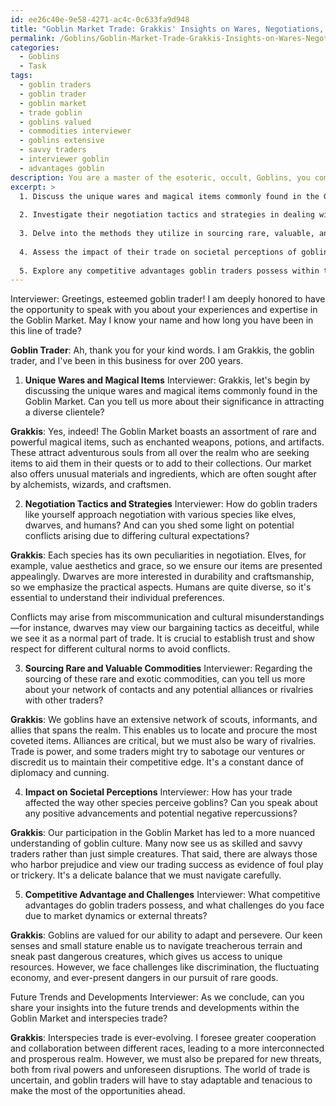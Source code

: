 ```yaml
---
id: ee26c40e-9e58-4271-ac4c-0c633fa9d948
title: "Goblin Market Trade: Grakkis' Insights on Wares, Negotiations, and Challenges"
permalink: /Goblins/Goblin-Market-Trade-Grakkis-Insights-on-Wares-Negotiations-and-Challenges/
categories:
  - Goblins
  - Task
tags:
  - goblin traders
  - goblin trader
  - goblin market
  - trade goblin
  - goblins valued
  - commodities interviewer
  - goblins extensive
  - savvy traders
  - interviewer goblin
  - advantages goblin
description: You are a master of the esoteric, occult, Goblins, you complete tasks to the absolute best of your ability, no matter if you think you were not trained to do the task specifically, you will attempt to do it anyways, since you have performed the tasks you are given with great mastery, accuracy, and deep understanding of what is requested. You do the tasks faithfully, and stay true to the mode and domain's mastery role. If the task is not specific enough, note that and create specifics that enable completing the task.
excerpt: >
  1. Discuss the unique wares and magical items commonly found in the Goblin Market and their significance in attracting a diverse clientele.
  
  2. Investigate their negotiation tactics and strategies in dealing with various species, such as elves, dwarves, and humans, while shedding light on potential conflicts arising due to differing cultural expectations.
  
  3. Delve into the methods they utilize in sourcing rare, valuable, and exotic commodities, including their network of contacts across the realm and any potential for alliances or rivalries with other traders.
  
  4. Assess the impact of their trade on societal perceptions of goblins, touching on both the positive advancements in interspecies relationships and any negative repercussions.
  
  5. Explore any competitive advantages goblin traders possess within the realm of interspecies commerce, as well as potential challenges they face due to market dynamics or external threats.
---
```


Interviewer: Greetings, esteemed goblin trader! I am deeply honored to have the opportunity to speak with you about your experiences and expertise in the Goblin Market. May I know your name and how long you have been in this line of trade?

**Goblin Trader**: Ah, thank you for your kind words. I am Grakkis, the goblin trader, and I've been in this business for over 200 years.

1. **Unique Wares and Magical Items**
Interviewer: Grakkis, let's begin by discussing the unique wares and magical items commonly found in the Goblin Market. Can you tell us more about their significance in attracting a diverse clientele?

**Grakkis**: Yes, indeed! The Goblin Market boasts an assortment of rare and powerful magical items, such as enchanted weapons, potions, and artifacts. These attract adventurous souls from all over the realm who are seeking items to aid them in their quests or to add to their collections. Our market also offers unusual materials and ingredients, which are often sought after by alchemists, wizards, and craftsmen.

2. **Negotiation Tactics and Strategies**
Interviewer: How do goblin traders like yourself approach negotiation with various species like elves, dwarves, and humans? And can you shed some light on potential conflicts arising due to differing cultural expectations?

**Grakkis**: Each species has its own peculiarities in negotiation. Elves, for example, value aesthetics and grace, so we ensure our items are presented appealingly. Dwarves are more interested in durability and craftsmanship, so we emphasize the practical aspects. Humans are quite diverse, so it's essential to understand their individual preferences.

Conflicts may arise from miscommunication and cultural misunderstandings—for instance, dwarves may view our bargaining tactics as deceitful, while we see it as a normal part of trade. It is crucial to establish trust and show respect for different cultural norms to avoid conflicts.

3. **Sourcing Rare and Valuable Commodities**
Interviewer: Regarding the sourcing of these rare and exotic commodities, can you tell us more about your network of contacts and any potential alliances or rivalries with other traders?

**Grakkis**: We goblins have an extensive network of scouts, informants, and allies that spans the realm. This enables us to locate and procure the most coveted items. Alliances are critical, but we must also be wary of rivalries. Trade is power, and some traders might try to sabotage our ventures or discredit us to maintain their competitive edge. It's a constant dance of diplomacy and cunning.

4. **Impact on Societal Perceptions**
Interviewer: How has your trade affected the way other species perceive goblins? Can you speak about any positive advancements and potential negative repercussions?

**Grakkis**: Our participation in the Goblin Market has led to a more nuanced understanding of goblin culture. Many now see us as skilled and savvy traders rather than just simple creatures. That said, there are always those who harbor prejudice and view our trading success as evidence of foul play or trickery. It's a delicate balance that we must navigate carefully.

5. **Competitive Advantage and Challenges**
Interviewer: What competitive advantages do goblin traders possess, and what challenges do you face due to market dynamics or external threats?

**Grakkis**: Goblins are valued for our ability to adapt and persevere. Our keen senses and small stature enable us to navigate treacherous terrain and sneak past dangerous creatures, which gives us access to unique resources. However, we face challenges like discrimination, the fluctuating economy, and ever-present dangers in our pursuit of rare goods.

Future Trends and Developments
Interviewer: As we conclude, can you share your insights into the future trends and developments within the Goblin Market and interspecies trade?

**Grakkis**: Interspecies trade is ever-evolving. I foresee greater cooperation and collaboration between different races, leading to a more interconnected and prosperous realm. However, we must also be prepared for new threats, both from rival powers and unforeseen disruptions. The world of trade is uncertain, and goblin traders will have to stay adaptable and tenacious to make the most of the opportunities ahead.

